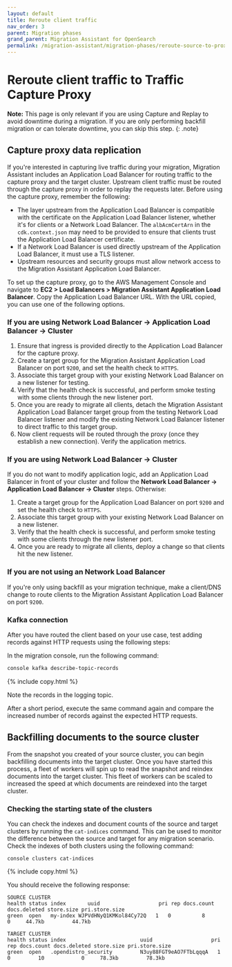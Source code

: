 ```yaml
---
layout: default
title: Reroute client traffic
nav_order: 3
parent: Migration phases
grand_parent: Migration Assistant for OpenSearch
permalink: /migration-assistant/migration-phases/reroute-source-to-proxy/
---
```


# Reroute client traffic to Traffic Capture Proxy

**Note:** This page is only relevant if you are using Capture and Replay to avoid downtime during a migration. If you are only performing backfill migration or can tolerate downtime, you can skip this step.
{: .note}

## Capture proxy data replication

If you're interested in capturing live traffic during your migration, Migration Assistant includes an Application Load Balancer for routing traffic to the capture proxy and the target cluster. Upstream client traffic must be routed through the capture proxy in order to replay the requests later. Before using the capture proxy, remember the following:

* The layer upstream from the Application Load Balancer is compatible with the certificate on the Application Load Balancer listener, whether it's for clients or a Network Load Balancer. The `albAcmCertArn` in the `cdk.context.json` may need to be provided to ensure that clients trust the Application Load Balancer certificate.
* If a Network Load Balancer is used directly upstream of the Application Load Balancer, it must use a TLS listener.
* Upstream resources and security groups must allow network access to the Migration Assistant Application Load Balancer.

To set up the capture proxy, go to the AWS Management Console and navigate to **EC2 > Load Balancers > Migration Assistant Application Load Balancer**. Copy the Application Load Balancer URL. With the URL copied, you can use one of the following options.



### If you are using **Network Load Balancer → Application Load Balancer → Cluster**

1. Ensure that ingress is provided directly to the Application Load Balancer for the capture proxy.
2. Create a target group for the Migration Assistant Application Load Balancer on port `9200`, and set the health check to `HTTPS`.
3. Associate this target group with your existing Network Load Balancer on a new listener for testing.
4. Verify that the health check is successful, and perform smoke testing with some clients through the new listener port.
5. Once you are ready to migrate all clients, detach the Migration Assistant Application Load Balancer target group from the testing Network Load Balancer listener and modify the existing Network Load Balancer listener to direct traffic to this target group.
6. Now client requests will be routed through the proxy (once they establish a new connection). Verify the application metrics.

### If you are using **Network Load Balancer → Cluster**

If you do not want to modify application logic, add an Application Load Balancer in front of your cluster and follow the **Network Load Balancer → Application Load Balancer → Cluster** steps. Otherwise:

1. Create a target group for the Application Load Balancer on port `9200` and set the health check to `HTTPS`.
2. Associate this target group with your existing Network Load Balancer on a new listener.
3. Verify that the health check is successful, and perform smoke testing with some clients through the new listener port.
4. Once you are ready to migrate all clients, deploy a change so that clients hit the new listener.
   

### If you are **not using an Network Load Balancer**

If you're only using backfill as your migration technique, make a client/DNS change to route clients to the Migration Assistant Application Load Balancer on port `9200`.


### Kafka connection

After you have routed the client based on your use case, test adding records against HTTP requests using the following steps:

In the migration console, run the following command:

```bash
console kafka describe-topic-records
```
{% include copy.html %}
   
Note the records in the logging topic.
   
After a short period, execute the same command again and compare the increased number of records against the expected HTTP requests.

## Backfilling documents to the source cluster

From the snapshot you created of your source cluster, you can begin backfilling documents into the target cluster. Once you have started this process, a fleet of workers will spin up to read the snapshot and reindex documents into the target cluster. This fleet of workers can be scaled to increased the speed at which documents are reindexed into the target cluster.

### Checking the starting state of the clusters

You can check the indexes and document counts of the source and target clusters by running the `cat-indices` command. This can be used to monitor the difference between the source and target for any migration scenario. Check the indexes of both clusters using the following command:

```shell
console clusters cat-indices
```
{% include copy.html %}

You should receive the following response:

```shell
SOURCE CLUSTER
health status index       uuid                   pri rep docs.count docs.deleted store.size pri.store.size
green  open   my-index WJPVdHNyQ1KMKol84Cy72Q   1   0          8            0     44.7kb         44.7kb

TARGET CLUSTER
health status index                        uuid                   pri rep docs.count docs.deleted store.size pri.store.size
green  open   .opendistro_security         N3uy88FGT9eAO7FTbLqqqA   1   0         10            0     78.3kb         78.3kb
```
